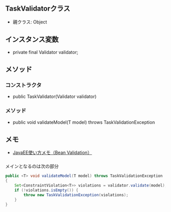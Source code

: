 ## TaskValidatorクラス

* 親クラス: Object

## インスタンス変数

* private final Validator validator;

## メソッド

### コンストラクタ

* public TaskValidator(Validator validator)

### メソッド

* public <T> void validateModel(T model) throws TaskValidationException


## メモ

* [JavaEE使い方メモ（Bean Validation）](http://qiita.com/opengl-8080/items/3926fbde5469c0b330c2)


###

メインとなるのは次の部分

```java
public <T> void validateModel(T model) throws TaskValidationException
{
    Set<ConstraintViolation<T>> violations = validator.validate(model);
    if (!violations.isEmpty()) {
        throw new TaskValidationException(violations);
    }
}
```
